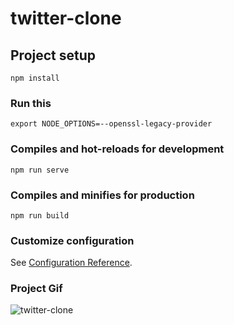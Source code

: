 # twitter-clone

## Project setup

```
npm install
```

### Run this

```
export NODE_OPTIONS=--openssl-legacy-provider
```

### Compiles and hot-reloads for development

```
npm run serve
```

### Compiles and minifies for production

```
npm run build
```

### Customize configuration

See [Configuration Reference](https://cli.vuejs.org/config/).

### Project Gif

![twitter-clone](https://user-images.githubusercontent.com/57585087/114254996-517cce80-99bb-11eb-9fb4-2ffcc17418fb.gif)
